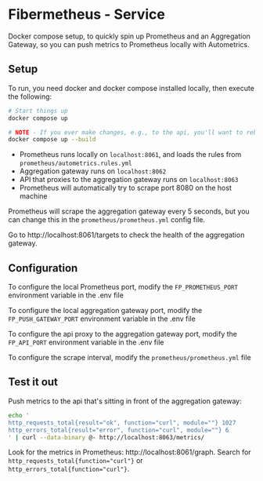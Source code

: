 # Fibermetheus - Service

Docker compose setup, to quickly spin up Prometheus and an Aggregation Gateway, so you can push metrics to Prometheus locally with Autometrics.

## Setup

To run, you need docker and docker compose installed locally, then execute the following:

```sh
# Start things up
docker compose up

# NOTE - If you ever make changes, e.g., to the api, you'll want to rebuild the docker images
docker compose up --build
```

- Prometheus runs locally on `localhost:8061`, and loads the rules from `prometheus/autometrics.rules.yml`
- Aggregation gateway runs on `localhost:8062`
- API that proxies to the aggregation gateway runs on `localhost:8063`
- Prometheus will automatically try to scrape port 8080 on the host machine

Prometheus will scrape the aggregation gateway every 5 seconds, but you can change this in the `prometheus/prometheus.yml` config file.

Go to http://localhost:8061/targets to check the health of the aggregation gateway.

## Configuration

To configure the local Prometheus port, modify the `FP_PROMETHEUS_PORT` environment variable in the .env file

To configure the local aggregation gateway port, modify the `FP_PUSH_GATEWAY_PORT` environment variable in the .env file

To configure the api proxy to the aggregation gateway port, modify the `FP_API_PORT` environment variable in the .env file

To configure the scrape interval, modify the `prometheus/prometheus.yml` file

## Test it out

Push metrics to the api that's sitting in front of the aggregation gateway:

```sh
echo '
http_requests_total{result="ok", function="curl", module=""} 1027
http_errors_total{result="error", function="curl", module=""} 6
' | curl --data-binary @- http://localhost:8063/metrics/

```

Look for the metrics in Prometheus: http://localhost:8061/graph. Search for `http_requests_total{function="curl"}` or `http_errors_total{function="curl"}`.
